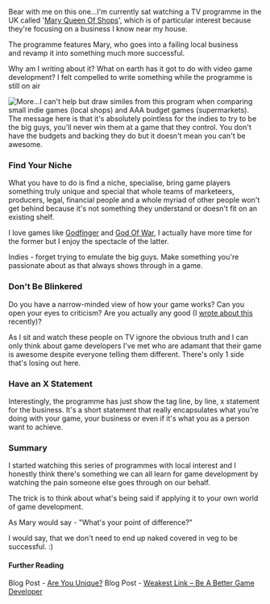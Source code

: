 
Bear with me on this one...I'm currently sat watching a TV programme in
the UK called '[Mary Queen Of Shops](http://www.bbc.co.uk/programmes/b00swfz7)', which is of particular interest because they're focusing on a business I know near my house.

The programme features Mary, who goes into a failing local business
and revamp it into something much more successful.

Why am I writing about it? What on earth has it got to do with video
game development? I felt compelled to write something while the
programme is still on air

![](/assets/img/trans.gif "More...")I can't help but draw similes from this
program when comparing small indie games (local shops) and AAA budget
games (supermarkets). The message here is that it's absolutely pointless
for the indies to try to be the big guys, you'll never win them at a
game that they control. You don't have the budgets and backing they do
but it doesn't mean you can't be awesome.

### Find Your Niche

What you have to do is find a niche, specialise, bring game players
something truly unique and special that whole teams of marketeers,
producers, legal, financial people and a whole myriad of other people
won't get behind because it's not something they understand or doesn't
fit on an existing shelf.

I love games
like [Godfinger](http://itunes.apple.com/us/app/godfinger-for-ipad/id361431917?mt=8)
and [God Of War](http://www.godofwar.com/), I actually have more time for the former but I enjoy the spectacle of the latter.

Indies - forget trying to emulate the big guys. Make something you're
passionate about as that always shows through in a game.

### Don't Be Blinkered

Do you have a narrow-minded view of how your game works? Can you open
your eyes to criticism? Are you actually any good (I [wrote about
this](/2010/05/weakest-link.html) recently)?

As I sit and watch these people on TV ignore the obvious truth and I can
only think about game developers I've met who are adamant that their
game is awesome despite everyone telling them different. There's only 1
side that's losing out here.

### Have an X Statement

Interestingly, the programme has just show the tag line, by line, x
statement for the business. It's a short statement that really
encapsulates what you're doing with your game, your business or even if
it's what you as a person want to achieve.

### Summary

I started watching this series of programmes with local interest and I
honestly think there's something we can all learn for game development
by watching the pain someone else goes through on our behalf.

The trick is to think about what's being said if applying it to your own
world of game development.

As Mary would say - "What's your point of difference?"

I would say, that we don't need to end up naked covered in veg to be
successful. :)

#### Further Reading

Blog Post - [Are You
Unique?](http://pashley.org/2010/05/are-you-unique.html)
Blog Post - [Weakest Link – Be A Better Game
Developer](http://pashley.org/2010/05/weakest-link.html)
